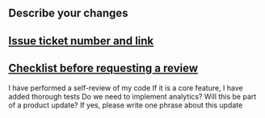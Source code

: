 ## Describe your changes
## [Issue ticket number and link](https://github.com/Practical-DevOps-GitHub/fundamentals-github-task-oleksandr-yarema?tab=readme-ov-file#issue-ticket-number-and-link)
## [Checklist before requesting a review](https://github.com/Practical-DevOps-GitHub/fundamentals-github-task-oleksandr-yarema?tab=readme-ov-file#checklist-before-requesting-a-review)
 I have performed a self-review of my code
 If it is a core feature, I have added thorough tests
 Do we need to implement analytics?
 Will this be part of a product update? If yes, please write one phrase about this update
